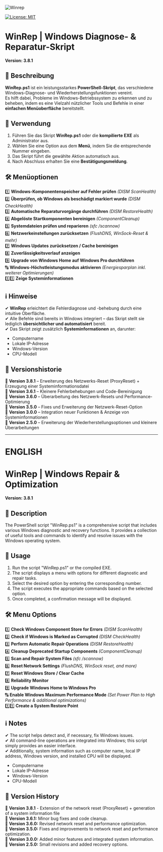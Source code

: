 ![Winrep](https://github.com/user-attachments/assets/98ef822e-b4ae-4c2e-961b-aa4732a108ba)


[![License: MIT](https://img.shields.io/badge/License-MIT-blue.svg)](https://badgen.net/github/license/SD-ITLab/WinRep)

# WinRep | Windows Diagnose- & Reparatur-Skript  
**Version: 3.8.1**  

## 📌 Beschreibung  
**WinRep.ps1** ist ein leistungsstarkes **PowerShell-Skript**, das verschiedene Windows-Diagnose- und Wiederherstellungsfunktionen vereint.  
Es hilft dabei, Probleme im Windows-Betriebssystem zu erkennen und zu beheben, indem es eine Vielzahl nützlicher Tools und Befehle in einer **einfachen Menüoberfläche** bereitstellt.  

## 🚀 Verwendung  
1. Führen Sie das Skript **WinRep.ps1** oder die **kompilierte EXE** als Administrator aus.  
2. Wählen Sie eine Option aus dem **Menü**, indem Sie die entsprechende Nummer eingeben.  
3. Das Skript führt die gewählte Aktion automatisch aus.  
4. Nach Abschluss erhalten Sie eine **Bestätigungsmeldung**.  

## 🛠️ Menüoptionen  
1️⃣ **Windows-Komponentenspeicher auf Fehler prüfen** *(DISM ScanHealth)*  
2️⃣ **Überprüfen, ob Windows als beschädigt markiert wurde** *(DISM CheckHealth)*  
3️⃣ **Automatische Reparaturvorgänge durchführen** *(DISM RestoreHealth)*  
4️⃣ **Abgelöste Startkomponenten bereinigen** *(ComponentCleanup)*  
5️⃣ **Systemdateien prüfen und reparieren** *(sfc /scannow)*  
6️⃣ **Netzwerkeinstellungen zurücksetzen** *(FlushDNS, WinSock-Reset & mehr)*  
7️⃣ **Windows Updates zurücksetzen / Cache bereinigen**  
8️⃣ **Zuverlässigkeitsverlauf anzeigen**  
9️⃣ **Upgrade von Windows Home auf Windows Pro durchführen**  
🔠 **Windows-Höchstleistungsmodus aktivieren** *(Energiesparplan inkl. weiterer Optimierungen)*  
1️⃣1️⃣ **Zeige Systeminformationen**  

## ℹ️ Hinweise  
✔ **WinRep** erleichtert die Fehlerdiagnose und -behebung durch eine intuitive Oberfläche.  
✔ Alle Befehle sind bereits in Windows integriert – das Skript stellt sie lediglich **übersichtlicher und automatisiert** bereit.  
✔ Das Skript zeigt zusätzlich **Systeminformationen** an, darunter:  
   - Computername  
   - Lokale IP-Adresse  
   - Windows-Version  
   - CPU-Modell  

## 📝 Versionshistorie  
🔹 **Version 3.8.1** – Erweiterung des Netzwerks-Reset (ProxyReset) + Erzeugung einer Systeminformationsdatei  
🔹 **Version 3.6.1** – Kleinere Fehlerbehebungen und Code-Bereinigung  
🔹 **Version 3.6.0** – Überarbeitung des Netzwerk-Resets und Performance-Optimierung  
🔹 **Version 3.5.0** – Fixes und Erweiterung der Netzwerk-Reset-Option  
🔹 **Version 3.0.0** – Integration neuer Funktionen & Anzeige von Systeminformationen  
🔹 **Version 2.5.0** – Erweiterung der Wiederherstellungsoptionen und kleinere Überarbeitungen

---
# ENGLISH

# WinRep | Windows Repair & Optimization

**Version: 3.8.1**

## 📌 Description
The PowerShell script "WinRep.ps1" is a comprehensive script that includes various Windows diagnostic and recovery functions. 
It provides a collection of useful tools and commands to identify and resolve issues with the Windows operating system.

## 🚀 Usage
1. Run the script "WinRep.ps1" or the compiled EXE.  
2. The script displays a menu with options for different diagnostic and repair tasks.  
3. Select the desired option by entering the corresponding number.  
4. The script executes the appropriate commands based on the selected option.  
5. Once completed, a confirmation message will be displayed.

## 🛠️ Menu Options  
1️⃣ **Check Windows Component Store for Errors** *(DISM ScanHealth)*  
2️⃣ **Check if Windows is Marked as Corrupted** *(DISM CheckHealth)*  
3️⃣ **Perform Automatic Repair Operations** *(DISM RestoreHealth)*  
4️⃣ **Cleanup Deprecated Startup Components** *(ComponentCleanup)*  
5️⃣ **Scan and Repair System Files** *(sfc /scannow)*  
6️⃣ **Reset Network Settings** *(FlushDNS, WinSock reset, and more)*  
7️⃣ **Reset Windows Store / Clear Cache**  
8️⃣ **Reliability Monitor**  
9️⃣ **Upgrade Windows Home to Windows Pro**  
🔠 **Enable Windows Maximum Performance Mode** *(Set Power Plan to High Performance & additional optimizations)*  
1️⃣1️⃣ **Create a System Restore Point**  

## ℹ️ Notes
✔ The script helps detect and, if necessary, fix Windows issues.  
✔ All command-line operations are integrated into Windows; this script simply provides an easier interface.  
✔ Additionally, system information such as computer name, local IP address, Windows version, and installed CPU will be displayed.  
   - Computername  
   - Lokale IP-Adresse  
   - Windows-Version  
   - CPU-Modell

## 📝 Version History  
🔹 **Version 3.8.1** - Extension of the network reset (ProxyReset) + generation of a system information file  
🔹 **Version 3.6.1:** Minor bug fixes and code cleanup.  
🔹 **Version 3.6.0:** Revised network reset and performance optimization.  
🔹 **Version 3.5.0:** Fixes and improvements to network reset and performance optimization.  
🔹 **Version 3.0.0:** Added minor features and integrated system information.  
🔹 **Version 2.5.0:** Small revisions and added recovery options.


